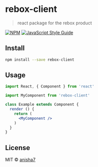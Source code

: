 # rebox-client

> react package for the rebox product

[![NPM](https://img.shields.io/npm/v/rebox-client.svg)](https://www.npmjs.com/package/rebox-client) [![JavaScript Style Guide](https://img.shields.io/badge/code_style-standard-brightgreen.svg)](https://standardjs.com)

## Install

```bash
npm install --save rebox-client
```

## Usage

```jsx
import React, { Component } from 'react'

import MyComponent from 'rebox-client'

class Example extends Component {
  render () {
    return (
      <MyComponent />
    )
  }
}
```

## License

MIT © [anisha7](https://github.com/anisha7)
